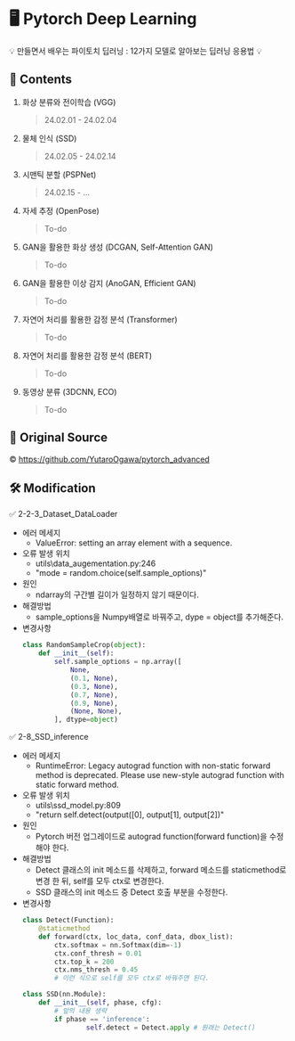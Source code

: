# 🖥️ Pytorch Deep Learning
<aside>
💡 만들면서 배우는 파이토치 딥러닝 : 12가지 모델로 알아보는 딥러닝 응용법 💡

</aside>

## 📝 Contents

1. 화상 분류와 전이학습 (VGG)
    
    > 24.02.01 - 24.02.04
    > 
2. 물체 인식 (SSD) 
    
    > 24.02.05 - 24.02.14
    > 
3. 시맨틱 분할 (PSPNet) 
    
    > 24.02.15 - ...
    > 
4. 자세 추정 (OpenPose)
    
    > To-do
    > 
5. GAN을 활용한 화상 생성 (DCGAN, Self-Attention GAN)
    
    > To-do
    > 
6. GAN을 활용한 이상 감지 (AnoGAN, Efficient GAN)
    
    > To-do
    > 
7. 자연어 처리를 활용한 감정 분석 (Transformer)
    
    > To-do
    > 
8. 자연어 처리를 활용한 감정 분석 (BERT)
    
    > To-do
    > 
9. 동영상 분류 (3DCNN, ECO)
    
    > To-do
    >
## 🌈 Original Source
©️ https://github.com/YutaroOgawa/pytorch_advanced

## 🛠️ Modification
✅ 2-2-3_Dataset_DataLoader
  * 에러 메세지
    * ValueError: setting an array element with a sequence.  
  * 오류 발생 위치
    * utils\data_augementation.py:246
    * "mode = random.choice(self.sample_options)"
  * 원인
    * ndarray의 구간별 길이가 일정하지 않기 때문이다.
  * 해결방법
    * sample_options을 Numpy배열로 바꿔주고, dype = object를 추가해준다.
  * 변경사항
    ```python
    class RandomSampleCrop(object):
    	def __init__(self):
    		self.sample_options = np.array([
    			None,
    			(0.1, None),
    			(0.3, None),
    			(0.7, None),
    			(0.9, None),
    			(None, None),
    		], dtype=object)
    ```
  
✅ 2-8_SSD_inference
  * 에러 메세지
    * RuntimeError: Legacy autograd function with non-static forward method is deprecated. Please use new-style autograd function with static forward method.
  * 오류 발생 위치
    * utils\ssd_model.py:809
    * "return self.detect(output([0], output[1], output[2])"
  * 원인
    * Pytorch 버전 업그레이드로 autograd function(forward function)을 수정해야 한다.
  * 해결방법
    * Detect 클래스의 init 메소드를 삭제하고, forward 메소드를 staticmethod로 변경 한 뒤, self를 모두 ctx로 변경한다.
    * SSD 클래스의 init 메소드 중 Detect 호출 부분을 수정한다.
  * 변경사항    
    ```python
    class Detect(Function):
    	@staticmethod
    	def forward(ctx, loc_data, conf_data, dbox_list):
    		ctx.softmax = nn.Softmax(dim=-1)
    		ctx.conf_thresh = 0.01
    		ctx.top_k = 200
    		ctx.nms_thresh = 0.45
    		# 이런 식으로 self를 모두 ctx로 바꿔주면 된다.
    ```
    ```python
    class SSD(nn.Module):
    	def __init__(self, phase, cfg):
    		# 앞의 내용 생략
    		if phase == 'inference':
    		    	self.detect = Detect.apply # 원래는 Detect()
    ```

